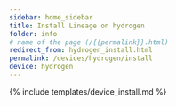 ```yaml
---
sidebar: home_sidebar
title: Install Lineage on hydrogen
folder: info
# name of the page (/{{permalink}}.html)
redirect_from: hydrogen_install.html
permalink: /devices/hydrogen/install
device: hydrogen
---
```

{% include templates/device_install.md %}
